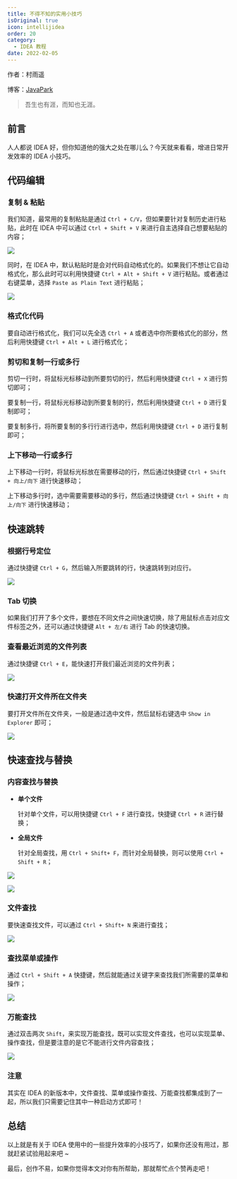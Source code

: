 ```yaml
---
title: 不得不知的实用小技巧
isOriginal: true
icon: intellijidea
order: 20
category:
  - IDEA 教程
date: 2022-02-05
---
```


作者：村雨遥

博客：[JavaPark](https://cunyu1943.github.io/JavaPark)

>   吾生也有涯，而知也无涯。

## 前言

人人都说 IDEA 好，但你知道他的强大之处在哪儿么？今天就来看看，增进日常开发效率的 IDEA 小技巧。

## 代码编辑

### 复制 & 粘贴

我们知道，最常用的复制粘贴是通过 `Ctrl + C/V`，但如果要针对复制历史进行粘贴，此时在 IDEA 中可以通过 `Ctrl + Shift + V` 来进行自主选择自己想要粘贴的内容；

![](https://img-blog.csdnimg.cn/img_convert/75a104b1eff84a78dedbc4bc4d51ed7a.png)

同时，在 IDEA 中，默认粘贴时是会对代码自动格式化的。如果我们不想让它自动格式化，那么此时可以利用快捷键 `Ctrl + Alt + Shift + V` 进行粘贴。或者通过右键菜单，选择 `Paste as Plain Text` 进行粘贴；

![](https://img-blog.csdnimg.cn/img_convert/cdb76601e9527a592220166ae68e5afc.png)

### 格式化代码

要自动进行格式化，我们可以先全选 `Ctrl + A` 或者选中你所要格式化的部分，然后利用快捷键 `Ctrl + Alt + L` 进行格式化；

###  剪切和复制一行或多行

剪切一行时，将鼠标光标移动到所要剪切的行，然后利用快捷键 `Ctrl + X` 进行剪切即可；

要复制一行，将鼠标光标移动到所要复制的行，然后利用快捷键 `Ctrl + D` 进行复制即可；

要复制多行，将所要复制的多行行进行选中，然后利用快捷键 `Ctrl + D` 进行复制即可；

### 上下移动一行或多行

上下移动一行时，将鼠标光标放在需要移动的行，然后通过快捷键 `Ctrl + Shift + 向上/向下` 进行快速移动；

上下移动多行时，选中需要需要移动的多行，然后通过快捷键 `Ctrl + Shift + 向上/向下` 进行快速移动；

##  快速跳转

### 根据行号定位

通过快捷键 `Ctrl + G`，然后输入所要跳转的行，快速跳转到对应行。

![](https://img-blog.csdnimg.cn/img_convert/2d2e86ecb8dc163069b4803619c69c80.png)

### Tab 切换

如果我们打开了多个文件，要想在不同文件之间快速切换，除了用鼠标点击对应文件标签之外，还可以通过快捷键 `Alt + 左/右` 进行 Tab 的快速切换。

### 查看最近浏览的文件列表

通过快捷键 `Ctrl + E`，能快速打开我们最近浏览的文件列表；

![](https://img-blog.csdnimg.cn/img_convert/091e8b6b63aed8112ff8c800686a4394.png)

### 快速打开文件所在文件夹

要打开文件所在文件夹，一般是通过选中文件，然后鼠标右键选中 `Show in Explorer` 即可；

![](https://img-blog.csdnimg.cn/img_convert/bcbcdb8bf3fea3b21b3d3698caae943b.png)

##  快速查找与替换

###  内容查找与替换

-   **单个文件**

    针对单个文件，可以用快捷键 `Ctrl + F` 进行查找，快捷键 `Ctrl + R` 进行替换；

-   **全局文件**

    针对全局查找，用 `Ctrl + Shift+ F`，而针对全局替换，则可以使用 `Ctrl + Shift + R`；

![](https://img-blog.csdnimg.cn/img_convert/a6e49aded013bc28aa53dac516f8229a.png)

![](https://img-blog.csdnimg.cn/img_convert/f11c243584856d809749bd9069e2a63e.png)

###  文件查找

要快速查找文件，可以通过 `Ctrl + Shift+ N` 来进行查找；

![](https://img-blog.csdnimg.cn/img_convert/4eba607aff5dd7291c3112fb80c89c81.png)

###  查找菜单或操作

通过 `Ctrl + Shift + A` 快捷键，然后就能通过关键字来查找我们所需要的菜单和操作；

![](https://img-blog.csdnimg.cn/img_convert/fcbad07fe2b94f437617c67647f919b2.png)

###  万能查找

通过双击两次 `Shift`，来实现万能查找，既可以实现文件查找，也可以实现菜单、操作查找，但是要注意的是它不能进行文件内容查找；

![](https://img-blog.csdnimg.cn/img_convert/3451e9cbe42b89ce3b654ff0323aafa3.png)

### 注意

其实在 IDEA 的新版本中，文件查找、菜单或操作查找、万能查找都集成到了一起，所以我们只需要记住其中一种启动方式即可！

## 总结

以上就是有关于 IDEA 使用中的一些提升效率的小技巧了，如果你还没有用过，那就赶紧试验用起来吧 ~

最后，创作不易，如果你觉得本文对你有所帮助，那就帮忙点个赞再走吧！